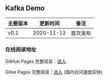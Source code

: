 ## Kafka Demo


| 主要版本 | 更新时间       | 备注             |
| ---- | ---------- | -------------- |
| v0.1 | 2020-11-12 | 首次发布           |


### 在线阅读地址

GitHub Pages 完整阅读：[进入](https://chassic.github.io/KafkaDemo/)

Gitee Pages 完整阅读：[进入](http://chassic.gitee.io/KafkaDemo) (国内访问速度较快)
